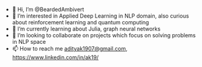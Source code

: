 - 👋 Hi, I’m @BeardedAmbivert
- 👀 I’m interested in Applied Deep Learning in NLP domain, also curious about reinforcement learning and quantum computing
- 🌱 I’m currently learning about Julia, graph neural networks
- 💞️ I’m looking to collaborate on projects which focus on solving problems in NLP space
- 📫 How to reach me adityak1907@gmail.com, https://www.linkedin.com/in/ak19/

<!---
BeardedAmbivert/BeardedAmbivert is a ✨ special ✨ repository because its `README.md` (this file) appears on your GitHub profile.
You can click the Preview link to take a look at your changes.
--->
